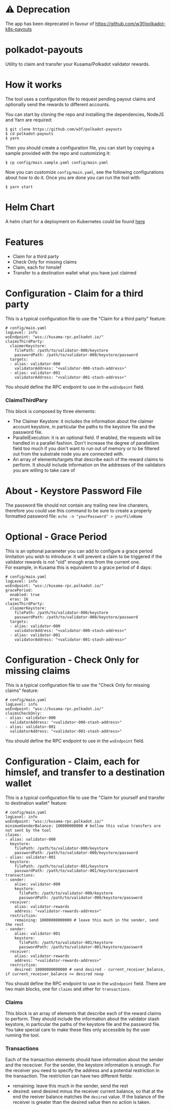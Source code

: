 # ⚠️ Deprecation

The app has been deprecated in favour of https://github.com/w3f/polkadot-k8s-payouts

# polkadot-payouts

Utility to claim and transfer your Kusama/Polkadot validator rewards.

# How it works

The tool uses a configuration file to request pending payout claims and optionally send the rewards to different accounts.

You can start by cloning the repo and installiing the dependencies, NodeJS and Yarn are required:
```
$ git clone https://github.com/w3f/polkadot-payouts
$ cd polkadot-payouts
$ yarn
```
Then you should create a configuration file, you can start by copying a sample provided with the repo and customizing it:
```
$ cp config/main.sample.yaml config/main.yaml
```
Now you can customize `config/main.yaml`, see the following configurations about how to do it. Once you are done you
can run the tool with:
```
$ yarn start
```

# Helm Chart

A helm chart for a deployment on Kubernetes could be found [here](https://github.com/w3f/polkadot-k8s-payouts)

# Features

- Claim for a third party
- Check Only for missing claims
- Claim, each for himslef
- Transfer to a destination wallet what you have just claimed

# Configuration - Claim for a third party
This is a typical configuration file to use the "Claim for a third party" feature:
```
# config/main.yaml
logLevel: info
wsEndpoint: "wss://kusama-rpc.polkadot.io/"
claimsThirdParty:
  claimerKeystore:
    filePath: /path/to/validator-000/keystore
    passwordPath: /path/to/validator-000/keystore/password
  targets:
  - alias: validator-000
    validatorAddress: "<validator-000-stash-address>"
  - alias: validator-001
    validatorAddress: "<validator-001-stash-address>"  
```
You should define the RPC endpoint to use in the `wsEndpoint` field.

### ClaimsThirdPary
This block is composed by three elements:  
- The Claimer Keystore: it includes the information about the claimer account keystore, in particular the paths to the keystore file and the password file.  
- ParallelExecution: it is an optional field. If enabled, the requests will be handled in a parallel fashion. Don't increase the degree of parallelism field too much if you don't want to run out of memory or to be filtered out from the substrate node you are connected with.
- An array of elements/targets that describe each of the reward claims to perform. It should include information on the addresses of the validators you are willing to take care of

# About - Keystore Password File

The password file should not contain any trailing new line charaters, therefore you could use this command to be sure to create a properly formatted password file: `echo -n "yourPassword" > yourFileName`

# Optional - Grace Period
This is an optional parameter you can add to configure a grace period limitation you wish to introduce: it will prevent a claim to be triggered if the validator rewards is not "old" enough eras from the current one.  
For example, in Kusama this is equivalent to a grace period of 4 days:  
```
# config/main.yaml
logLevel: info
wsEndpoint: "wss://kusama-rpc.polkadot.io/"
gracePeriod:
  enabled: true
  eras: 16
claimsThirdParty:
  claimerKeystore:
    filePath: /path/to/validator-000/keystore
    passwordPath: /path/to/validator-000/keystore/password
  targets:
  - alias: validator-000
    validatorAddress: "<validator-000-stash-address>"
  - alias: validator-001
    validatorAddress: "<validator-001-stash-address>"  
```

# Configuration - Check Only for missing claims
This is a typical configuration file to use the "Check Only for missing claims" feature:
```
# config/main.yaml
logLevel: info
wsEndpoint: "wss://kusama-rpc.polkadot.io/"
claimsCheckOnly:
- alias: validator-000
  validatorAddress: "<validator-000-stash-address>"
- alias: validator-001
  validatorAddress: "<validator-001-stash-address>" 
```
You should define the RPC endpoint to use in the `wsEndpoint` field.

# Configuration - Claim, each for himslef, and transfer to a destination wallet
This is a typical configuration file to use the "Claim for yourself and transfer to destination wallet" feature:
```
# config/main.yaml
logLevel: info
wsEndpoint: "wss://kusama-rpc.polkadot.io/"
minimumSenderBalance: 100000000000 # bellow this value transfers are not sent by the tool
claims:
- alias: validator-000
  keystore:
    filePath: /path/to/validator-000/keystore
    passwordPath: /path/to/validator-000/keystore/password
- alias: validator-001
  keystore:
    filePath: /path/to/validator-001/keystore
    passwordPath: /path/to/validator-001/keystore/password
transactions:
- sender:
    alias: validator-000
    keystore:
      filePath: /path/to/validator-000/keystore
      passwordPath: /path/to/validator-000/keystore/password
  receiver:
    alias: validator-rewards
    address: "<validator-rewards-address>"
  restriction:
    remaining: 10000000000000 # leave this much in the sender, send the rest
- sender:
    alias: validator-001
    keystore:
      filePath: /path/to/validator-001/keystore
      passwordPath: /path/to/validator-001/keystore/password
  receiver:
    alias: validator-rewards
    address: "<validator-rewards-address>"
  restriction:
    desired: 10000000000000 # send desired - current_receiver_balance, if current_receiver_balance >= desired noop
```
You should define the RPC endpoint to use in the `wsEndpoint` field. There are two main blocks, one for `claims` and other
for `transactions`.

### Claims
This block is an array of elements that describe each of the reward claims to perform. They should include the information about the validator stash keystore, in particular the paths of the keystore file and the password file. You take special care to make these files only
accessible by the user running the tool.

### Transactions
Each of the transaction elements should have information about the sender and the receciver. For the sender, the keystore
information is enough. For the receiver you need to specify the address and a potential restriction in the transaction. The
restriction can have two different fields:
* remaining: leave this much in the sender, send the rest
* desired: send desired minus the receiver current balance, so that at the end the reeiver balance matches the `desired` value. If the balance of the receiver is greater than the desired vallue then no action is taken.

